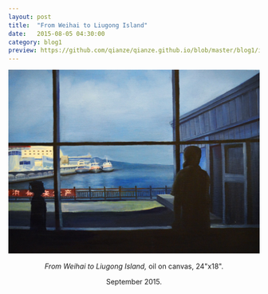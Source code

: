 ```yaml
---
layout: post
title:  "From Weihai to Liugong Island"
date:   2015-08-05 04:30:00
category: blog1
preview: https://github.com/qianze/qianze.github.io/blob/master/blog1/images/DSC_0136.JPG?raw=true
---
```

<center>
<img src ="https://github.com/qianze/qianze.github.io/blob/master/blog1/images/DSC_0136.JPG?raw=true"><br>

<i>From Weihai to Liugong Island,</i> oil on canvas, 24"x18".

September 2015.
</center>
